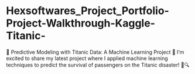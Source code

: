 # Hexsoftwares_Project_Portfolio-Project-Walkthrough-Kaggle-Titanic-
🚢 Predictive Modeling with Titanic Data: A Machine Learning Project 🚢  I’m excited to share my latest project where I applied machine learning techniques to predict the survival of passengers on the Titanic disaster! 🧳🔍
